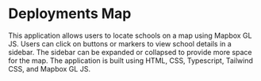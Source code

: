 # Deployments Map

This application allows users to locate schools on a map using Mapbox GL JS. Users can click on buttons or markers to view school details in a sidebar. The sidebar can be expanded or collapsed to provide more space for the map. The application is built using HTML, CSS, Typescript, Tailwind CSS, and Mapbox GL JS.
